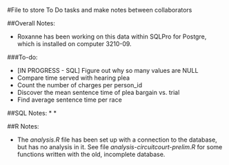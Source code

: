 #File to store To Do tasks and make notes between collaborators

##Overall Notes:
* Roxanne has been working on this data within SQLPro for Postgre, which is installed on computer 3210-09. 

###To-do:
* [IN PROGRESS - SQL] Figure out why so many values are NULL
* Compare time served with hearing plea
* Count the number of charges per person_id
* Discover the mean sentence time of plea bargain vs. trial
* Find average sentence time per race


##SQL Notes:
* 
* 

##R Notes:
* The _analysis.R_ file has been set up with a connection to the database, but has no analysis in it. See file _analysis-circuitcourt-prelim.R_ for some functions written with the old, incomplete database.
